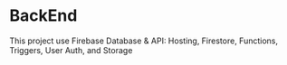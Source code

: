 # BackEnd
This project use Firebase Database & API:
Hosting, Firestore, Functions, Triggers, User Auth, and Storage
